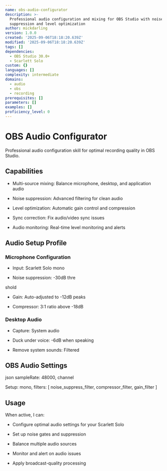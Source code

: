 ```yaml
---
name: obs-audio-configurator
description: >-
  Professional audio configuration and mixing for OBS Studio with noise
  suppression and level optimization
author: mickdarling
version: 1.0.0
created: '2025-09-06T18:18:20.639Z'
modified: '2025-09-06T18:18:20.639Z'
tags: []
dependencies:
  - OBS Studio 30.0+
  - Scarlett Solo
custom: {}
languages: []
complexity: intermediate
domains:
  - audio
  - obs
  - recording
prerequisites: []
parameters: []
examples: []
proficiency_level: 0
---
```

# OBS Audio Configurator

Professional audio configuration skill for optimal recording quality in OBS Studio.

## Capabilities

- Multi-source mixing: Balance microphone, desktop, and application audio

- Noise suppression: Advanced filtering for clean audio

- Level optimization: Automatic gain control and compression

- Sync correction: Fix audio/video sync issues

- Audio monitoring: Real-time level monitoring and alerts

## Audio Setup Profile

### Microphone Configuration

- Input: Scarlett Solo mono

- Noise suppression: -30dB thre

shold

- Gain: Auto-adjusted to -12dB peaks

- Compressor: 3:1 ratio above -18dB

### Desktop Audio

- Capture: System audio

- Duck under voice: -6dB when speaking

- Remove system sounds: Filtered

## OBS Audio Settings

json  sampleRate: 48000,  channel

Setup: mono,  filters: [    noise_suppress_filter,    compressor_filter,    gain_filter  ]

## Usage

When active, I can:
  - Configure optimal audio settings for your Scarlett Solo

- Set up noise gates and suppression

- Balance multiple audio sources

- Monitor and alert on audio issues

- Apply broadcast-quality processing
